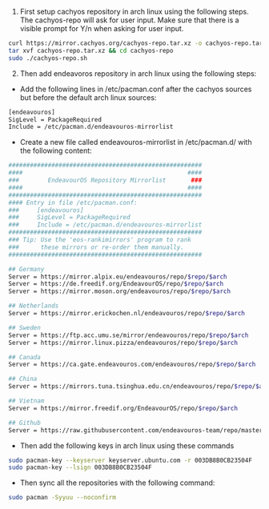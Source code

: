 1. First setup cachyos repository in arch linux using the following steps. The cachyos-repo will ask for user input. Make sure that there is a visible prompt for Y/n when asking for user input.
``````sh
curl https://mirror.cachyos.org/cachyos-repo.tar.xz -o cachyos-repo.tar.xz
tar xvf cachyos-repo.tar.xz && cd cachyos-repo
sudo ./cachyos-repo.sh

``````

2. Then add endeavoros repository in arch linux using the following steps:
- Add the following lines in /etc/pacman.conf after the cachyos sources but before the default arch linux sources:
``````sh
[endeavouros]
SigLevel = PackageRequired
Include = /etc/pacman.d/endeavouros-mirrorlist
``````

- Create a new file called endeavouros-mirrorlist in /etc/pacman.d/ with the following content:
``````sh
######################################################
####                                              ####
###        EndeavourOS Repository Mirrorlist       ###
####                                              ####
######################################################
#### Entry in file /etc/pacman.conf:
###     [endeavouros]
###     SigLevel = PackageRequired
###     Include = /etc/pacman.d/endeavouros-mirrorlist
######################################################
### Tip: Use the 'eos-rankimirrors' program to rank
###      these mirrors or re-order them manually.
######################################################

## Germany
Server = https://mirror.alpix.eu/endeavouros/repo/$repo/$arch
Server = https://de.freedif.org/EndeavourOS/repo/$repo/$arch
Server = https://mirror.moson.org/endeavouros/repo/$repo/$arch

## Netherlands
Server = https://mirror.erickochen.nl/endeavouros/repo/$repo/$arch

## Sweden
Server = https://ftp.acc.umu.se/mirror/endeavouros/repo/$repo/$arch
Server = https://mirror.linux.pizza/endeavouros/repo/$repo/$arch

## Canada
Server = https://ca.gate.endeavouros.com/endeavouros/repo/$repo/$arch

## China
Server = https://mirrors.tuna.tsinghua.edu.cn/endeavouros/repo/$repo/$arch

## Vietnam
Server = https://mirror.freedif.org/EndeavourOS/repo/$repo/$arch

## Github
Server = https://raw.githubusercontent.com/endeavouros-team/repo/master/$repo/$arch
``````

- Then add the following keys in arch linux using these commands
``````sh
sudo pacman-key --keyserver keyserver.ubuntu.com -r 003DB8B0CB23504F
sudo pacman-key --lsign 003DB8B0CB23504F
``````

- Then sync all the repositories with the following command:
``````sh
sudo pacman -Syyuu --noconfirm
``````
